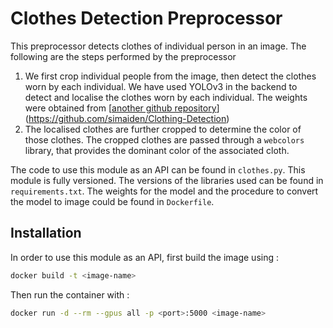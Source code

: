 # Clothes Detection Preprocessor

This preprocessor detects clothes of individual person in an image. The following are the steps performed by the preprocessor

1. We first crop individual people from the image, then detect the clothes worn by each individual. We have used YOLOv3 in the backend to detect and localise the clothes worn by each individual. The weights were obtained from [[another github repository](https://github.com/simaiden/Clothing-Detection)](https://github.com/simaiden/Clothing-Detection)
2. The localised clothes are further cropped to determine the color of those clothes. The cropped clothes are passed through a `webcolors` library, that provides the dominant color of the associated cloth.


The code to use this module as an API can be found in `clothes.py`. This module is fully versioned. The versions of the libraries used can be found in `requirements.txt`. The weights for the model and the procedure to convert the model to image could be found in `Dockerfile`. 



## Installation

In order to use this module as an API, first build the image using :

```bash
docker build -t <image-name>
```

Then run the container with :

```bash
docker run -d --rm --gpus all -p <port>:5000 <image-name>
```
